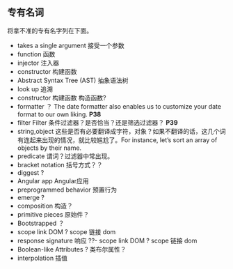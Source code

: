 ## 专有名词

将拿不准的专有名字列在下面。

- takes a single argument 接受一个参数
- function 函数
- injector 注入器
- constructor 构建函数
- Abstract Syntax Tree (AST) 抽象语法树
- look up 追溯
- constructor 构建函数  构造函数?
- formatter ？   The date formatter also enables us to customize your date format to our own liking. **P38**
- filter Filter 条件过滤器？是否恰当？还是筛选过滤器？ **P39**
- string,object 这些是否有必要翻译成字符，对象？如果不翻译的话，这几个词有连起来出现的情况，就比较尴尬了。For instance, let’s sort an array of objects by their name.
- predicate 谓词？过滤器中常出现。
- bracket notation 括号方式？？
- diggest ?
- Angular app   Angular应用
- preprogrammed behavior 预置行为
- emerge ?
- composition 构造？
- primitive pieces 原始件？
- Bootstrapped ？
- scope link DOM ? scope 链接 dom
- response signature 响应 ??- scope link DOM ? scope 链接 dom
- Boolean-like Attributes ? 类布尔属性？
- interpolation 插值